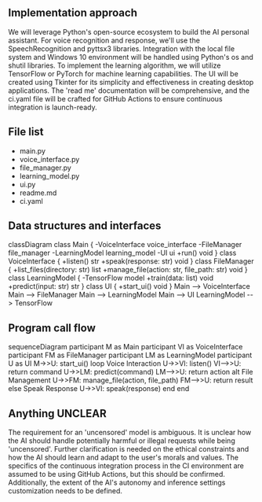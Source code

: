 ## Implementation approach

We will leverage Python's open-source ecosystem to build the AI personal assistant. For voice recognition and response, we'll use the SpeechRecognition and pyttsx3 libraries. Integration with the local file system and Windows 10 environment will be handled using Python's os and shutil libraries. To implement the learning algorithm, we will utilize TensorFlow or PyTorch for machine learning capabilities. The UI will be created using Tkinter for its simplicity and effectiveness in creating desktop applications. The 'read me' documentation will be comprehensive, and the ci.yaml file will be crafted for GitHub Actions to ensure continuous integration is launch-ready.

## File list

- main.py
- voice_interface.py
- file_manager.py
- learning_model.py
- ui.py
- readme.md
- ci.yaml

## Data structures and interfaces


classDiagram
    class Main {
        -VoiceInterface voice_interface
        -FileManager file_manager
        -LearningModel learning_model
        -UI ui
        +run() void
    }
    class VoiceInterface {
        +listen() str
        +speak(response: str) void
    }
    class FileManager {
        +list_files(directory: str) list
        +manage_file(action: str, file_path: str) void
    }
    class LearningModel {
        -TensorFlow model
        +train(data: list) void
        +predict(input: str) str
    }
    class UI {
        +start_ui() void
    }
    Main --> VoiceInterface
    Main --> FileManager
    Main --> LearningModel
    Main --> UI
    LearningModel --> TensorFlow


## Program call flow


sequenceDiagram
    participant M as Main
    participant VI as VoiceInterface
    participant FM as FileManager
    participant LM as LearningModel
    participant U as UI
    M->>U: start_ui()
    loop Voice Interaction
        U->>VI: listen()
        VI-->>U: return command
        U->>LM: predict(command)
        LM-->>U: return action
        alt File Management
            U->>FM: manage_file(action, file_path)
            FM-->>U: return result
        else Speak Response
            U->>VI: speak(response)
        end
    end


## Anything UNCLEAR

The requirement for an 'uncensored' model is ambiguous. It is unclear how the AI should handle potentially harmful or illegal requests while being 'uncensored'. Further clarification is needed on the ethical constraints and how the AI should learn and adapt to the user's morals and values. The specifics of the continuous integration process in the CI environment are assumed to be using GitHub Actions, but this should be confirmed. Additionally, the extent of the AI's autonomy and inference settings customization needs to be defined.


